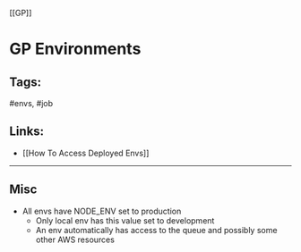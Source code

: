 [[GP]]

# GP Environments

## Tags:
#envs, #job 

## Links:
- [[How To Access Deployed Envs]]

---

## Misc
- All envs have NODE_ENV set to production
	- Only local env has this value set to development
	- An env automatically has access to the queue and possibly some other AWS resources
